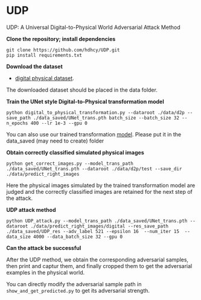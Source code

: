 # UDP
UDP: A Universal Digital-to-Physical World Adversarial Attack Method


**Clone the repository; install dependencies**

```
git clone https://github.com/hdhcy/UDP.git     
pip install requirements.txt
```

**Download the dataset**

- [digital physical dataset](https://drive.google.com/file/d/1MYT2B-E1ISjjS51y1juBG43ZzTa8GJks/view?usp=sharing).

The downloaded dataset should be placed in the data folder.

**Train the UNet style Digital-to-Physical transformation model**

```
python digital_to_physical_transformation.py --dataroot ./data/d2p --save_path ./data_saved/UNet_trans.pth batch_size --batch_size 32 --n_epochs 400 --lr 1e-3 --gpu 0
```

You can also use our trained transformation [model](https://drive.google.com/file/d/1sKJcTk41LwrfWumUfRSGgigYcIdLPqp3/view?usp=sharing). Please put it in the data_saved (may need to create) folder

**Obtain correctly classified simulated physical images**

```
python get_correct_images.py --model_trans_path ./data_saved/UNet_trans.pth --dataroot ./data/d2p/test --save_dir ./data/predict_right_images
```

Here the physical images simulated by the trained transformation model are judged and the correctly classified images are retained for the next step of the attack.


**UDP attack method**

```
python UDP_attack.py --model_trans_path ./data_saved/UNet_trans.pth --dataroot ./data/predict_right_images/digital --res_save_path ./data_saved/UDP_res --adv_label 521 --epsilon 16  --num_iter 15  --data_size 4000 --data_batch_size 32 --gpu 0
```

**Can the attack be successful**

After the UDP method, we obtain the corresponding adversarial samples, then print and captur them, and finally cropped them to get the adversarial examples in the physical world.

You can directly modify the adversarial sample path in `show_and_get_predicted.py` to get its adversarial strength.
